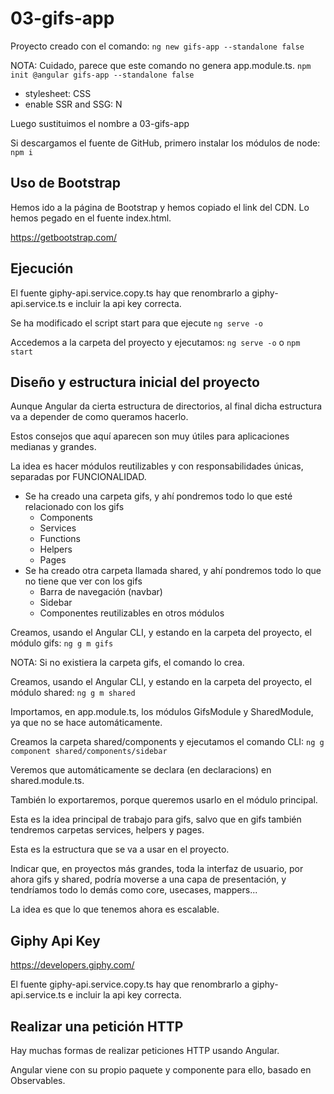 # 03-gifs-app

Proyecto creado con el comando: `ng new gifs-app --standalone false`

NOTA: Cuidado, parece que este comando no genera app.module.ts. `npm init @angular gifs-app --standalone false`

- stylesheet: CSS
- enable SSR and SSG: N

Luego sustituimos el nombre a 03-gifs-app

Si descargamos el fuente de GitHub, primero instalar los módulos de node: `npm i`

## Uso de Bootstrap

Hemos ido a la página de Bootstrap y hemos copiado el link del CDN. Lo hemos pegado en el fuente index.html.

https://getbootstrap.com/

## Ejecución

El fuente giphy-api.service.copy.ts hay que renombrarlo a giphy-api.service.ts e incluir la api key correcta.

Se ha modificado el script start para que ejecute `ng serve -o`

Accedemos a la carpeta del proyecto y ejecutamos: `ng serve -o` o `npm start`

## Diseño y estructura inicial del proyecto

Aunque Angular da cierta estructura de directorios, al final dicha estructura va a depender de como queramos hacerlo.

Estos consejos que aquí aparecen son muy útiles para aplicaciones medianas y grandes.

La idea es hacer módulos reutilizables y con responsabilidades únicas, separadas por FUNCIONALIDAD.

- Se ha creado una carpeta gifs, y ahí pondremos todo lo que esté relacionado con los gifs
  - Components
  - Services
  - Functions
  - Helpers
  - Pages
- Se ha creado otra carpeta llamada shared, y ahí pondremos todo lo que no tiene que ver con los gifs
  - Barra de navegación (navbar)
  - Sidebar
  - Componentes reutilizables en otros módulos

Creamos, usando el Angular CLI, y estando en la carpeta del proyecto, el módulo gifs: `ng g m gifs`

NOTA: Si no existiera la carpeta gifs, el comando lo crea.

Creamos, usando el Angular CLI, y estando en la carpeta del proyecto, el módulo shared: `ng g m shared`

Importamos, en app.module.ts, los módulos GifsModule y SharedModule, ya que no se hace automáticamente.

Creamos la carpeta shared/components y ejecutamos el comando CLI: `ng g component shared/components/sidebar`

Veremos que automáticamente se declara (en declaracions) en shared.module.ts.

También lo exportaremos, porque queremos usarlo en el módulo principal.

Esta es la idea principal de trabajo para gifs, salvo que en gifs también tendremos carpetas services, helpers y pages.

Esta es la estructura que se va a usar en el proyecto.

Indicar que, en proyectos más grandes, toda la interfaz de usuario, por ahora gifs y shared, podría moverse a una capa de presentación, y tendríamos todo lo demás como core, usecases, mappers...

La idea es que lo que tenemos ahora es escalable.

## Giphy Api Key

https://developers.giphy.com/

El fuente giphy-api.service.copy.ts hay que renombrarlo a giphy-api.service.ts e incluir la api key correcta.

## Realizar una petición HTTP

Hay muchas formas de realizar peticiones HTTP usando Angular.

Angular viene con su propio paquete y componente para ello, basado en Observables.
